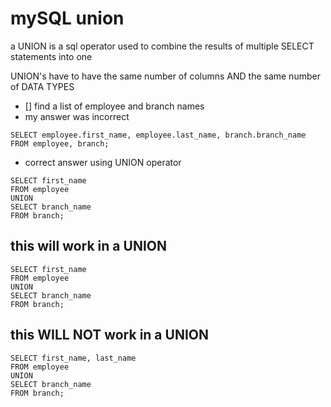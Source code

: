 # mySQL union

<p>a UNION is a sql operator used to combine the results of multiple SELECT statements into one</p>
<p>UNION's have to have the same number of columns AND the same number of DATA TYPES</p>

- [] find a list of employee and branch names
- my answer was incorrect

```
SELECT employee.first_name, employee.last_name, branch.branch_name
FROM employee, branch;
```

- correct answer using UNION operator

```
SELECT first_name
FROM employee
UNION
SELECT branch_name
FROM branch;
```

## this will work in a UNION

```
SELECT first_name
FROM employee
UNION
SELECT branch_name
FROM branch;
```

## this WILL NOT work in a UNION

```
SELECT first_name, last_name
FROM employee
UNION
SELECT branch_name
FROM branch;
```
